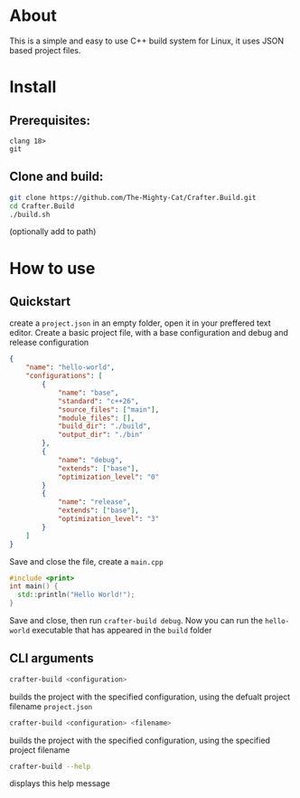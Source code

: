 # About

This is a simple and easy to use C++ build system for Linux, it uses JSON based project files.

# Install

## Prerequisites:
```
clang 18>
git
```
## Clone and build:
```bash
git clone https://github.com/The-Mighty-Cat/Crafter.Build.git
cd Crafter.Build
./build.sh
```
(optionally add to path)

# How to use

## Quickstart

create a ``project.json`` in an empty folder, open it in your preffered text editor.
Create a basic project file, with a base configuration and debug and release configuration
```JSON
{
    "name": "hello-world",
    "configurations": [
        {
            "name": "base",
            "standard": "c++26",
            "source_files": ["main"],
            "module_files": [],
            "build_dir": "./build",
            "output_dir": "./bin"
        },
        {
            "name": "debug",
            "extends": ["base"],
            "optimization_level": "0"
        }
        {
            "name": "release",
            "extends": ["base"],
            "optimization_level": "3"
        }
    ]
}
```
Save and close the file, create a ``main.cpp``
```cpp
#include <print>
int main() {
  std::println("Hello World!");
}
```
Save and close, then run ``crafter-build debug``. Now you can run the ``hello-world`` executable that has appeared in the ``build`` folder

## CLI arguments
```bash
crafter-build <configuration>
```
builds the project with the specified configuration, using the defualt project filename ``project.json``

```bash
crafter-build <configuration> <filename> 
```
builds the project with the specified configuration, using the specified project filename

```bash
crafter-build --help
```
displays this help message


